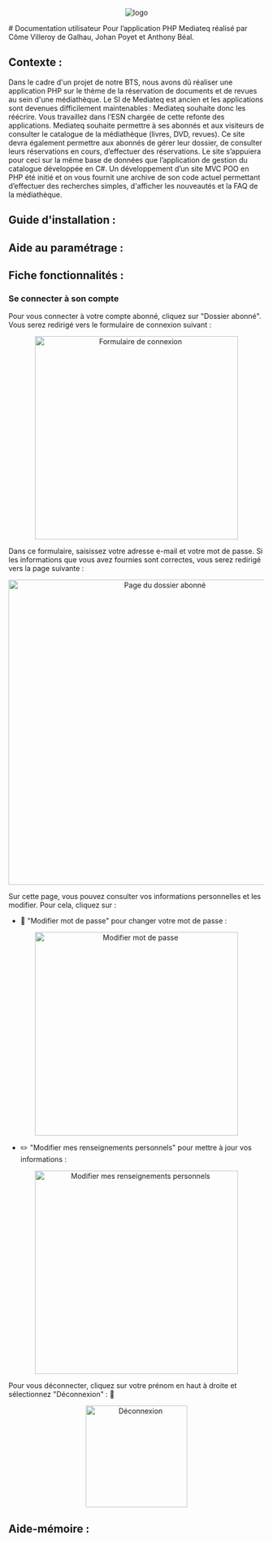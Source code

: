 <p align="center">
  <img src="https://github.com/DayRob/AP-WEB-MEDIATEC/assets/78346006/b79908d9-7d9a-4216-af62-1323df1a8f12" alt="logo">
<p>
# Documentation utilisateur 
Pour l’application PHP Mediateq réalisé par Côme Villeroy de Galhau, Johan Poyet et Anthony Béal. 

## Contexte : 

Dans le cadre d'un projet de notre BTS, nous avons dû réaliser une application PHP sur le thème de la réservation de documents et de revues au sein d'une médiathèque. Le SI 
de Mediateq est ancien et les applications sont devenues difficilement maintenables : Mediateq souhaite donc les réécrire. Vous travaillez dans l’ESN chargée de cette refonte
des applications. Mediateq souhaite permettre à ses abonnés et aux visiteurs de consulter le catalogue de la médiathèque (livres, DVD, revues). Ce site devra également
permettre aux abonnés de gérer leur dossier, de consulter leurs réservations en cours, d’effectuer des réservations. Le site s’appuiera pour ceci sur la même base de données
que l’application de gestion du catalogue développée en C#. Un développement d’un site MVC POO en PHP été initié et on vous fournit une archive de son code actuel permettant
d’effectuer des recherches simples, d'afficher les nouveautés et la FAQ de la médiathèque. 

## Guide d'installation :

## Aide au paramétrage : 

## Fiche fonctionnalités : 

### Se connecter à son compte

Pour vous connecter à votre compte abonné, cliquez sur "Dossier abonné". Vous serez redirigé vers le formulaire de connexion suivant :

<p align="center">
  <img src="https://github.com/DayRob/AP-WEB-MEDIATEC/assets/78346006/c738bacc-06a7-4a69-b9ca-63f0aceda1f5" alt="Formulaire de connexion" width="400">
</p>

Dans ce formulaire, saisissez votre adresse e-mail et votre mot de passe. Si les informations que vous avez fournies sont correctes, vous serez redirigé vers la page suivante :

<p align="center">
  <img src="https://github.com/DayRob/AP-WEB-MEDIATEC/assets/78346006/17c80ac8-0bad-4556-b14f-ac5e70833cf7" alt="Page du dossier abonné" width="600">
</p>

Sur cette page, vous pouvez consulter vos informations personnelles et les modifier. Pour cela, cliquez sur :

- :key: "Modifier mot de passe" pour changer votre mot de passe :

<p align="center">
  <img src="https://github.com/DayRob/AP-WEB-MEDIATEC/assets/78346006/3ec8bd41-6095-4a3c-9a15-061649f0d1ed" alt="Modifier mot de passe" width="400">
</p>

- :pencil2: "Modifier mes renseignements personnels" pour mettre à jour vos informations :

<p align="center">
  <img src="https://github.com/DayRob/AP-WEB-MEDIATEC/assets/78346006/404979d9-6f24-4e10-a935-a481312a4156" alt="Modifier mes renseignements personnels" width="400">
</p>

Pour vous déconnecter, cliquez sur votre prénom en haut à droite et sélectionnez "Déconnexion" : :door:

<p align="center">
  <img src="https://github.com/DayRob/AP-WEB-MEDIATEC/assets/78346006/2b3c8ece-b604-459a-a808-548b383a8d3d" alt="Déconnexion" width="200">
</p>


## Aide-mémoire :
